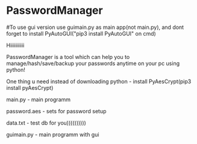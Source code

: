 # PasswordManager

#To use gui version use guimain.py as main app(not main.py), and dont forget to install PyAutoGUI("pip3 install PyAutoGUI" on cmd)

Hiiiiiiiiiii

PasswordManager is a tool which can help you to manage/hash/save/backup your passwords anytime on your pc using python!

One thing u need instead of downloading python - install PyAesCrypt(pip3 install pyAesCrypt)

main.py - main programm

password.aes - sets for password setup

data.txt - test db for you))))))))))

guimain.py - main programm with gui
